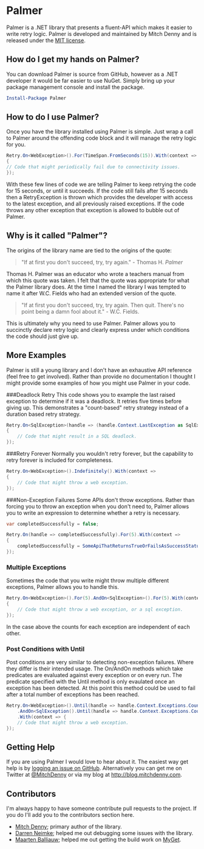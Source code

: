 Palmer
======
Palmer is a .NET library that presents a fluent-API which makes it easier to write retry logic. Palmer is developed and maintained by Mitch Denny and is released under the [MIT license](https://raw.github.com/MitchDenny/Palmer/master/LICENSE).

How do I get my hands on Palmer?
--------------------------------
You can download Palmer is source from GitHub, however as a .NET developer it would be far easier to use NuGet. Simply bring up your package management console and install the package.

```powershell
Install-Package Palmer
```

How to do I use Palmer?
-----------------------
Once you have the library installed using Palmer is simple. Just wrap a call to Palmer around the offending code block and it will manage the retry logic for you.

```c#
Retry.On<WebException>().For(TimeSpan.FromSeconds(15)).With(context =>
{
// Code that might periodically fail due to connectivity issues.
});
```

With these few lines of code we are telling Palmer to keep retrying the code for 15 seconds, or until it succeeds. If the code still fails after 15 seconds then a RetryException is thrown which provides the developer with access to the latest exception, and all previously raised exceptions. If the code throws any other exception that exception is allowed to bubble out of Palmer.

Why is it called "Palmer"?
--------------------------
The origins of the library name are tied to the origins of the quote:

> "If at first you don't succeed, try, try again." - Thomas H. *Palmer*

Thomas H. Palmer was an educator who wrote a teachers manual from which this quote was taken. I felt that the quote was appropriate for what the Palmer library does. At the time I named the library I was tempted to name it after W.C. Fields who had an extended version of the quote.

> "If at first you don't succeed, try, try again. Then quit. There's no point being a damn fool about it." - W.C. Fields.

This is ultimately why you need to use Palmer. Palmer allows you to succinctly declare retry logic and clearly express under which conditions the code should just give up.

More Examples
------------------
Palmer is still a young library and I don't have an exhaustive API reference (feel free to get involved). Rather than provide no documentation I thought I might provide some examples of how you might use Palmer in your code.

###Deadlock Retry
This code shows you to example the last raised exception to determine if it was a deadlock. It retries five times before giving up. This demonstrates a "count-based" retry strategy instead of a duration based retry strategy.

```c#
Retry.On<SqlException>(handle => (handle.Context.LastException as SqlException).Number == 1205).For(5).With(context =>
{
	// Code that might result in a SQL deadlock.
});
```

###Retry Forever
Normally you wouldn't retry forever, but the capability to retry forever is included for completeness.

```c#
Retry.On<WebException>().Indefinitely().With(context =>
{
	// Code that might throw a web exception.
});
```

###Non-Exception Failures
Some APIs don't throw exceptions. Rather than forcing you to throw an exception when you don't need to, Palmer allows you to write an expression to determine whether a retry is necessary.

```c#
var completedSuccessfully = false;

Retry.On(handle => completedSuccessfully).For(5).With(context =>
{
	completedSuccessfully = SomeApiThatReturnsTrueOrFailsAsSuccessStatus();
});
```

### Multiple Exceptions
Sometimes the code that you write might throw multiple different exceptions, Palmer allows you to handle this.

```c#
Retry.On<WebException>().For(5).AndOn<SqlException>().For(5).With(context =>
{
	// Code that might throw a web exception, or a sql exception.
});
```

In the case above the counts for each exception are independent of each other.

### Post Conditions with Until
Post conditions are very similar to detecting non-exception failures. Where they differ is their intended usage. The On/AndOn methods which take predicates are evaluated against every exception or on every run. The predicate specified with the Until method is only evaulated once an exception has been detected. At this point this method could be used to fail after a total number of exceptions has been reached.

```c#
Retry.On<WebException>().Until(handle => handle.Context.Exceptions.Count() > 10)
	.AndOn<SqlException().Until(handle => handle.Context.Exceptions.Count() > 10)
	.With(context => {
	// Code that might throw a web exception.
});
```

Getting Help
------------
If you are using Palmer I would love to hear about it. The easiest way get help is by [logging an issue on GitHub](https://github.com/MitchDenny/Palmer/issues). Alternatively you can get me on Twitter at [@MitchDenny](http://twitter.com/MitchDenny) or via my blog at http://blog.mitchdenny.com. 

Contributors
------------
I'm always happy to have someone contribute pull requests to the project. If you do I'll add you to the contributors section here.

- [Mitch Denny](http://blog.mitchdenny.com); primary author of the library.
- [Darren Neimke](http://neimke.blogspot.com.au/); helped me out debugging some issues with the library.
- [Maarten Balliauw](http://blog.maartenballiauw.be); helped me out getting the build work on [MyGet](http://myget.org).